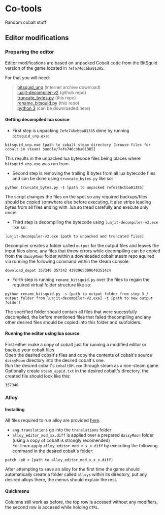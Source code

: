 # Co-tools
Random cobalt stuff

## Editor modifications

### Preparing the editor

Editor modifications are based on unpacked Cobalt code from the BitSquid version of the game located in `7efe746cbba01385`.  

For that you will need:  

> [bitsquid_unp](https://web.archive.org/web/20221018164344/https://zenhax.com/download/file.php?id=959&sid=b46f061347c43223468aa896550bd9eb) (internet archive download)  
> [luajit-decompiler-v2](https://github.com/marsinator358/luajit-decompiler-v2) (github repo)  
> [truncate_bytes.py](/truncate_bytes.py) (this repo)  
> [rename_bitsquid.py](/rename_bitsquid.py) (this repo)  
> [python 3](https://www.python.org/downloads/) (can be downloaded here)  

#### Getting decompiled lua source

- First step is unpacking `7efe746cbba01385` done by running `bitsquid_unp.exe`:  
```
bitsquid_unp.exe [path to cobalt steam directory (browse files for cobalt in steam) bundle/7efe746cbba01385]
```
This results in the unpacked lua bytecode files being places where `bitsquid_unp.exe` was run from.  
- Second step is removing the trailing 8 bytes from all lua bytecode files and can be done using `truncate_bytes.py` like so:
```
python truncate_bytes.py -t [path to unpacked 7efe746cbba01385]
```
The script changes the files on the spot so any required backups/files should be copied somwhere else before executing, it also strips leading bytes from all files ending with .lua so tread carefully and execute only once!  
- Third step is decompiling the bytecode using `luajit-decompiler-v2.exe` like so:
```
luajit-decompiler-v2.exe [path to unpacked and truncated files]
```
Decompiler creates a folder called `output` for the output files and leaves the input files alone, any files that threw errors while decompiling can be copied from the `daisyMoon` folder within a downloaded cobalt steam repo aquired via running the following command within the steam console:  
```
download_depot 357340 357342 4393965309640351424
```
- Forth step is running `rename_bitsquid.py` over the files to regain the required virtual folder structure like so:  
```
python rename_bitsquid.py -s [path to output folder from step 3 / output folder from luajit-decompiler-v2.exe] -t [path to new output folder]
```
The specified folder should contain all files that were sucessfully decompiled, the before mentioned files that failed thecompiling and any other desired files should be copied into this folder and subfolders.  

#### Running the editor using lua source
First either make a copy of cobalt just for running a modified editor or backup your cobalt files.  
Open the desired cobalt's files and copy the contents of cobalt's source `daisyMoon` directory into the desired cobalt's one.  
Run the desired cobalt's `cobaltDM.exe` through steam as a non-steam game.  
Optionally create `steam_appid.txt` in the desired cobalt's directory, the created file should look like this:  
```
357340
```

### Alloy
#### Installing
All files required to run alloy are provided [here](/alloy).  
- `eng.translations` go into the `translations` folder  
- `alloy_editor_mod_xx.diff` is applied over a prepared `daisyMoon` folder (using a copy of cobalt is strongly recomended)  
For linux apply `alloy_editor_mod_x_x_x.diff` by executing the following command in the desired cobalt's folder:
```
patch -p0 < [path to alloy_editor_mod_x_x_x.diff]
```
After attempting to save an alloy for the first time the game should automatically create a folder called `alloys` within its directory, put any desired alloys there, the menus should explain the rest.  
#### Quickmenu
Columns still work as before, the top row is accesed without any modifiers, the second row is accesed while holding `CTRL`.
